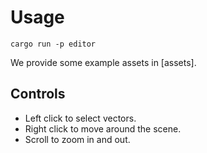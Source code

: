 # Usage

```shell
cargo run -p editor
```

We provide some example assets in [assets].

## Controls

- Left click to select vectors.
- Right click to move around the scene.
- Scroll to zoom in and out.
